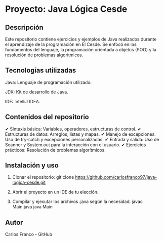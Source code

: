 # Proyecto: Java Lógica Cesde

## Descripción

Este repositorio contiene ejercicios y ejemplos de Java realizados durante el aprendizaje de la programación en El Cesde. Se enfocó en los fundamentos del lenguaje, la programación orientada a objetos (POO) y la resolución de problemas algorítmicos.

###

## Tecnologías utilizadas

Java: Lenguaje de programación utilizado.

JDK: Kit de desarrollo de Java.

IDE: IntelliJ IDEA.

###

## Contenidos del repositorio

✔ Sintaxis básica: Variables, operadores, estructuras de control.
✔ Estructuras de datos: Arreglos, listas y mapas.
✔ Manejo de excepciones: Uso de try-catch y excepciones personalizadas.
✔ Entrada y salida: Uso de Scanner y System.out para la interacción con el usuario.
✔ Ejercicios prácticos: Resolución de problemas algorítmicos.

## Instalación y uso
1. Clonar el repositorio:
git clone https://github.com/carlosfranco97/java-logica-cesde.git

2. Abrir el proyecto en un IDE de tu elección.

3. Compilar y ejecutar los archivos .java según la necesidad.
javac Main.java
java Main

###

## Autor

Carlos Franco - GitHub
